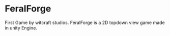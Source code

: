 # FeralForge
First Game by witcraft studios.
FeralForge is a 2D topdown view game made in unity Engine.
